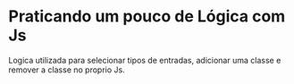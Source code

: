 <h1> Praticando um pouco de Lógica com Js </h1>

<p>Logica utilizada para selecionar tipos de entradas, adicionar uma classe e remover a classe no proprio Js. </p>
